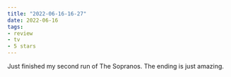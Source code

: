 ```yaml
---
title: "2022-06-16-16-27"
date: 2022-06-16
tags:
- review
- tv
- 5 stars
---
```


Just finished my second run of The Sopranos. The ending is just amazing. 
